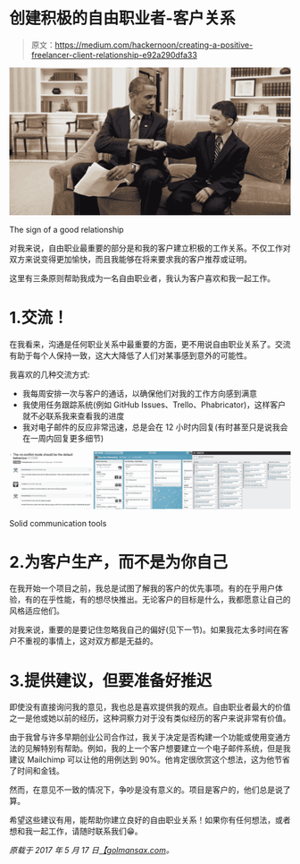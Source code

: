 # 创建积极的自由职业者-客户关系

> 原文：<https://medium.com/hackernoon/creating-a-positive-freelancer-client-relationship-e92a290dfa33>

![](img/3efcad435b75665f7569e6f0e5401319.png)

The sign of a good relationship

对我来说，自由职业最重要的部分是和我的客户建立积极的工作关系。不仅工作对双方来说变得更加愉快，而且我能够在将来要求我的客户推荐或证明。

这里有三条原则帮助我成为一名自由职业者，我认为客户喜欢和我一起工作。

# 1.交流！

在我看来，沟通是任何职业关系中最重要的方面，更不用说自由职业关系了。交流有助于每个人保持一致，这大大降低了人们对某事感到意外的可能性。

我喜欢的几种交流方式:

*   我每周安排一次与客户的通话，以确保他们对我的工作方向感到满意
*   我使用任务跟踪系统(例如 GitHub Issues、Trello、Phabricator)，这样客户就不必联系我来查看我的进度
*   我对电子邮件的反应非常迅速，总是会在 12 小时内回复(有时甚至只是说我会在一周内回复更多细节)

![](img/b5981caf715c7c10f9cacb416e691f03.png)

Solid communication tools

# 2.为客户生产，而不是为你自己

在我开始一个项目之前，我总是试图了解我的客户的优先事项。有的在乎用户体验，有的在乎性能，有的想尽快推出。无论客户的目标是什么，我都愿意让自己的风格适应他们。

对我来说，重要的是要记住忽略我自己的偏好(见下一节)。如果我花太多时间在客户不重视的事情上，这对双方都是无益的。

# 3.提供建议，但要准备好推迟

即使没有直接询问我的意见，我也总是喜欢提供我的观点。自由职业者最大的价值之一是他或她以前的经历，这种洞察力对于没有类似经历的客户来说非常有价值。

由于我曾与许多早期创业公司合作过，我关于决定是否构建一个功能或使用变通方法的见解特别有帮助。例如，我的上一个客户想要建立一个电子邮件系统，但是我建议 Mailchimp 可以让他的用例达到 90%。他肯定很欣赏这个想法，这为他节省了时间和金钱。

然而，在意见不一致的情况下，争吵是没有意义的。项目是客户的，他们总是说了算。

希望这些建议有用，能帮助你建立良好的自由职业关系！如果你有任何想法，或者想和我一起工作，请随时联系我们😁。

*原载于 2017 年 5 月 17 日*[*【golmansax.com*](https://golmansax.com/blog/posts/2017/05/17/creating-a-positive-freelancer-client-relationship/)*。*